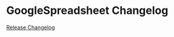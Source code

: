 # GoogleSpreadsheet Changelog

[Release Changelog](https://github.com/spryker-demo/google-spreadsheet/releases)
